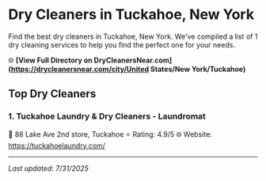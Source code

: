 # Dry Cleaners in Tuckahoe, New York

Find the best dry cleaners in Tuckahoe, New York. We've compiled a list of 1 dry cleaning services to help you find the perfect one for your needs.

🌐 **[View Full Directory on DryCleanersNear.com](https://drycleanersnear.com/city/United States/New York/Tuckahoe)**

## Top Dry Cleaners

### 1. Tuckahoe Laundry & Dry Cleaners - Laundromat
📍 88 Lake Ave 2nd store, Tuckahoe
⭐ Rating: 4.9/5
🌐 Website: https://tuckahoelaundry.com/


---

*Last updated: 7/31/2025*
